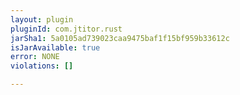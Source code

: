 ```yaml
---
layout: plugin
pluginId: com.jtitor.rust
jarSha1: 5a0105ad739023caa9475baf1f15bf959b33612c
isJarAvailable: true
error: NONE
violations: []

---
```

